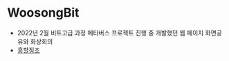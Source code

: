 # WoosongBit

- 2022년 2월 비트고급 과정 메타버스 프로젝트 진행 중 개발했던 웹 페이지 화면공유와 화상회의
- [흥할징조](https://heungconf4.netlify.app/#6498025191499795)
